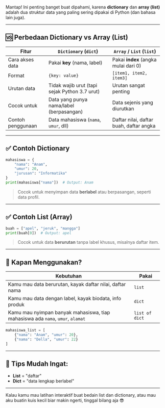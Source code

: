 Mantap! Ini penting banget buat dipahami, karena **dictionary** dan **array (list)** adalah dua struktur data yang paling sering dipakai di Python (dan bahasa lain juga).

---

## 🆚 Perbedaan **Dictionary** vs **Array (List)**

| Fitur                | `Dictionary` (`dict`)                          | `Array` / `List` (`list`)                         |
|---------------------|------------------------------------------------|--------------------------------------------------|
| Cara akses data     | Pakai **key** (nama, label)                    | Pakai **index** (angka mulai dari 0)             |
| Format              | `{key: value}`                                 | `[item1, item2, item3]`                          |
| Urutan data         | Tidak wajib urut (tapi sejak Python 3.7 urut)  | Urutan sangat penting                            |
| Cocok untuk         | Data yang punya nama/label (berpasangan)       | Data sejenis yang diurutkan                      |
| Contoh penggunaan   | Data mahasiswa (`nama`, `umur`, dll)           | Daftar nilai, daftar buah, daftar angka          |

---

## ✅ Contoh **Dictionary**
```python
mahasiswa = {
    "nama": "Anam",
    "umur": 20,
    "jurusan": "Informatika"
}
print(mahasiswa["nama"])  # Output: Anam
```
> Cocok untuk menyimpan data **berlabel** atau berpasangan, seperti data profil.

---

## ✅ Contoh **List (Array)**
```python
buah = ["apel", "jeruk", "mangga"]
print(buah[0])  # Output: apel
```
> Cocok untuk data **berurutan** tanpa label khusus, misalnya daftar item.

---

## 🚀 Kapan Menggunakan?

| Kebutuhan | Pakai |
|----------|-------|
| Kamu mau data berurutan, kayak daftar nilai, daftar nama | `list` |
| Kamu mau data dengan label, kayak biodata, info produk | `dict` |
| Kamu mau nyimpan banyak mahasiswa, tiap mahasiswa ada `nama`, `umur`, `alamat` | `list of dict` |
```python
mahasiswa_list = [
    {"nama": "Anam", "umur": 20},
    {"nama": "Della", "umur": 22}
]
```

---

## 🎯 Tips Mudah Ingat:
- **List** = "daftar"
- **Dict** = "data lengkap berlabel"

---

Kalau kamu mau latihan interaktif buat bedain list dan dictionary, atau mau aku buatin kuis kecil biar makin ngerti, tinggal bilang aja 😎